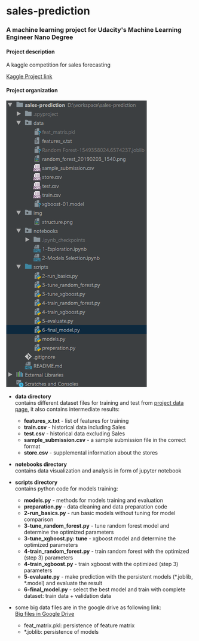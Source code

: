 # sales-prediction

### A machine learning project for Udacity's Machine Learning Engineer Nano Degree

#### Project description
A kaggle competition for sales forecasting

[Kaggle Project link](https://www.kaggle.com/c/rossmann-store-sales)

#### Project organization
![project structure](img/structure.png)
- **data directory**<br>
contains different dataset files for training and test from [project data page](https://www.kaggle.com/c/rossmann-store-sales/data), 
it also contains intermediate results: 
 
    - **features_x.txt** - list of features for training
    - **train.csv** - historical data including Sales
    - **test.csv** - historical data excluding Sales
    - **sample_submission.csv** - a sample submission file in the correct format
    - **store.csv** - supplemental information about the stores

- **notebooks directory**<br>
contains data visualization and analysis in form of jupyter notebook

- **scripts directory**<br>
contains python code for models training:

    - **models.py** - methods for models training and evaluation
    - **preparation.py** - data cleaning and data preparation code
    - **2-run_basics.py** - run basic models without tuning for model comparison
    - **3-tune_random_forest.py** - tune random forest model and determine the optimized parameters
    - **3-tune_xgboost.py: tune** - xgboost model and determine the optimized parameters
    - **4-train_random_forest.py** - train random forest with the optimized (step 3) parameters
    - **4-train_xgboost.py** - train xgboost with the optimized (step 3) parameters
    - **5-evaluate.py** - make prediction with the persistent models (*.joblib, *.model) and evaluate the result
    - **6-final_model.py** - select the best model and train with complete dataset: train data + validation data
    
- some big data files are in the google drive as following link:<br>
[Big files in Google Drive](https://drive.google.com/open?id=1J0LKDANYdk-bSciZjzH_GZN31PLY1mKv)

    - feat_matrix.pkl: persistence of feature matrix
    - *.joblib: persistence of models